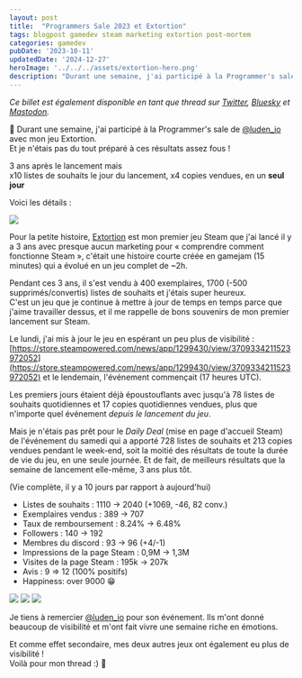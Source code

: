 ```yaml
---
layout: post
title:  "Programmers Sale 2023 et Extortion"
tags: blogpost gamedev steam marketing extortion post-mortem
categories: gamedev
pubDate: '2023-10-11'
updatedDate: '2024-12-27'
heroImage: '../../../assets/extortion-hero.png'
description: "Durant une semaine, j'ai participé à la Programmer's sale de [@luden_io](https://luden.io) avec mon jeu Extortion. Et je n'étais pas du tout préparé à ces résultats assez fous !"
---
```


*Ce billet est également disponible en tant que thread sur [Twitter](https://twitter.com/Elanis42/status/1712146551038980376), [Bluesky](https://bsky.app/profile/elanis.eu/post/3kbiia2tjzl2o) et [Mastodon](https://mastodon.gamedev.place/@Elanis/111217403511029788).*

🧵 Durant une semaine, j'ai participé à la Programmer's sale de [@luden_io](https://luden.io) avec mon jeu Extortion.  
Et je n'étais pas du tout préparé à ces résultats assez fous !  

3 ans après le lancement mais  
x10 listes de souhaits le jour du lancement, x4 copies vendues, en un **seul jour**  

Voici les détails :

![](/assets/img/2023-10-11-programmers-sale-2023_grafana.png)

Pour la petite histoire, [Extortion](https://store.steampowered.com/app/1299430/Extortion/) est mon premier jeu Steam que j'ai lancé il y a 3 ans avec presque aucun marketing pour « comprendre comment fonctionne Steam », c'était une histoire courte créée en gamejam (15 minutes) qui a évolué en un jeu complet de ~2h.  

Pendant ces 3 ans, il s'est vendu à 400 exemplaires, 1700 (-500 supprimés/convertis) listes de souhaits et j'étais super heureux.  
C'est un jeu que je continue à mettre à jour de temps en temps parce que j'aime travailler dessus, et il me rappelle de bons souvenirs de mon premier lancement sur Steam.  
  
Le lundi, j'ai mis à jour le jeu en espérant un peu plus de visibilité : [https://store.steampowered.com/news/app/1299430/view/3709334211523972052](https://store.steampowered.com/news/app/1299430/view/3709334211523972052) et le lendemain, l'événement commençait (17 heures UTC).

Les premiers jours étaient déjà époustouflants avec jusqu'à 78 listes de souhaits quotidiennes et 17 copies quotidiennes vendues, plus que n'importe quel événement *depuis le lancement du jeu*.

Mais je n'étais pas prêt pour le *Daily Deal* (mise en page d'accueil Steam) de l'événement du samedi qui a apporté 728 listes de souhaits et 213 copies vendues pendant le week-end, soit la moitié des résultats de toute la durée de vie du jeu, en une seule journée. Et de fait, de meilleurs résultats que la semaine de lancement elle-même, 3 ans plus tôt. 

(Vie complète, il y a 10 jours par rapport à aujourd'hui)

- Listes de souhaits : 1110 → 2040 (+1069, -46, 82 conv.)
- Exemplaires vendus : 389 → 707
- Taux de remboursement : 8.24% → 6.48%
- Followers : 140 → 192
- Membres du discord : 93 → 96 (+4/-1)
- Impressions de la page Steam : 0,9M → 1,3M
- Visites de la page Steam : 195k → 207k
- Avis : 9 => 12 (100% positifs)
- Happiness: over 9000 😁

![](/assets/img/2023-10-11-programmers-sale-2023_copies.png)
![](/assets/img/2023-10-11-programmers-sale-2023_wishlists.png)
![](/assets/img/2023-10-11-programmers-sale-2023_impressions.png)


Je tiens à remercier [@luden_io](https://luden.io) pour son événement. Ils m'ont donné beaucoup de visibilité et m'ont fait vivre une semaine riche en émotions.  

Et comme effet secondaire, mes deux autres jeux ont également eu plus de visibilité !  
Voilà pour mon thread :) 🧵